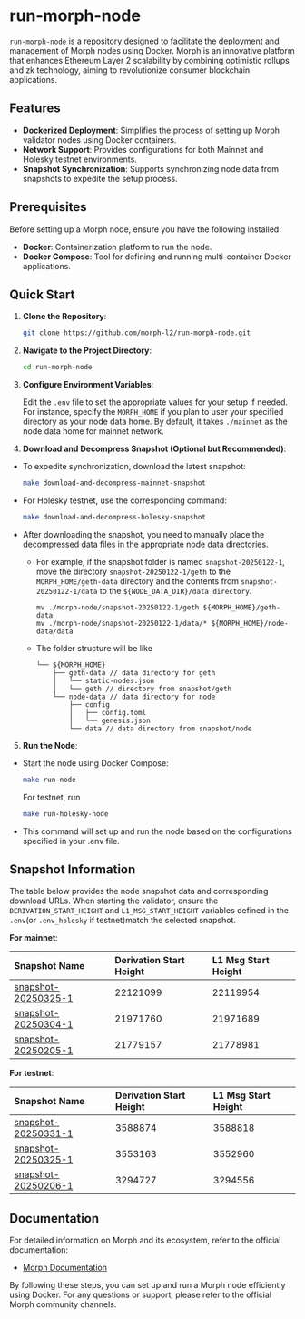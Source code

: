 # run-morph-node

`run-morph-node` is a repository designed to facilitate the deployment and management of Morph nodes using Docker. Morph is an innovative platform that enhances Ethereum Layer 2 scalability by combining optimistic rollups and zk technology, aiming to revolutionize consumer blockchain applications.

## Features

- **Dockerized Deployment**: Simplifies the process of setting up Morph validator nodes using Docker containers.
- **Network Support**: Provides configurations for both Mainnet and Holesky testnet environments.
- **Snapshot Synchronization**: Supports synchronizing node data from snapshots to expedite the setup process.

## Prerequisites

Before setting up a Morph node, ensure you have the following installed:

- **Docker**: Containerization platform to run the node.
- **Docker Compose**: Tool for defining and running multi-container Docker applications.

## Quick Start

1. **Clone the Repository**:

   ```bash
   git clone https://github.com/morph-l2/run-morph-node.git
   ```

2. **Navigate to the Project Directory**:

   ```bash
   cd run-morph-node
   ```

3. **Configure Environment Variables**:
    
    Edit the `.env` file to set the appropriate values for your setup if needed. For instance, specify the `MORPH_HOME` if you plan to user your specified directory as your node data home. By default, it takes  `./mainnet` as the node data home for mainnet network. 

4. **Download and Decompress Snapshot (Optional but Recommended)**:

- To expedite synchronization, download the latest snapshot:

    ```bash
    make download-and-decompress-mainnet-snapshot
    ```

- For Holesky testnet, use the corresponding command:

    ```bash
    make download-and-decompress-holesky-snapshot
    ```

- After downloading the snapshot, you need to manually place the decompressed data files in the appropriate node data directories. 
    - For example, if the snapshot folder is named `snapshot-20250122-1`, move the directory `snapshot-20250122-1/geth` to the `MORPH_HOME/geth-data` directory and the contents from `snapshot-20250122-1/data` to the `${NODE_DATA_DIR}/data directory`.
        ```
        mv ./morph-node/snapshot-20250122-1/geth ${MORPH_HOME}/geth-data
        mv ./morph-node/snapshot-20250122-1/data/* ${MORPH_HOME}/node-data/data
        ```

    - The folder structure will be like
        ```
        └── ${MORPH_HOME}
            ├── geth-data // data directory for geth
            │   └── static-nodes.json
            │   └── geth // directory from snapshot/geth   
            └── node-data // data directory for node
                ├── config
                │   ├── config.toml
                │   └── genesis.json
                └── data // data directory from snapshot/node
        ```


5. **Run the Node**:

- Start the node using Docker Compose:

    ```bash
    make run-node
    ```

    For testnet, run
        
    ```bash
    make run-holesky-node
    ```   

- This command will set up and run the node based on the configurations specified in your .env file.

## Snapshot Information

The table below provides the node snapshot data and corresponding download URLs. When starting the validator, ensure the `DERIVATION_START_HEIGHT` and `L1_MSG_START_HEIGHT` variables defined in the `.env`(or `.env_holesky` if testnet)match the selected snapshot.

**For mainnet**:

|    Snapshot Name    |Derivation Start Height | L1 Msg Start Height |
|:--------------------|:-----------------------|:--------------------|
|[snapshot-20250325-1](https://snapshot.morphl2.io/mainnet/snapshot-20250325-1.tar.gz)|22121099|22119954|
|[snapshot-20250304-1](https://snapshot.morphl2.io/mainnet/snapshot-20250304-1.tar.gz)|21971760|21971689|
|[snapshot-20250205-1](https://snapshot.morphl2.io/mainnet/snapshot-20250205-1.tar.gz)|21779157|21778981|


**For testnet**:

|    Snapshot Name    |Derivation Start Height | L1 Msg Start Height |
|:--------------------|:------------------------|:--------------------|
|[snapshot-20250331-1](https://snapshot.morphl2.io/holesky/snapshot-20250331-1.tar.gz)|3588874|3588818|
|[snapshot-20250325-1](https://snapshot.morphl2.io/holesky/snapshot-20250325-1.tar.gz)|3553163|3552960|
|[snapshot-20250206-1](https://snapshot.morphl2.io/holesky/snapshot-20250206-1.tar.gz)|3294727|3294556|

## Documentation
For detailed information on Morph and its ecosystem, refer to the official documentation:

- [Morph Documentation](https://morphl2.io)

By following these steps, you can set up and run a Morph node efficiently using Docker. For any questions or support, please refer to the official Morph community channels.








